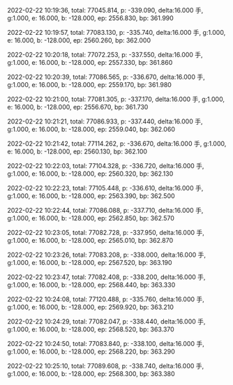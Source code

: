 2022-02-22 10:19:36, total: 77045.814, p: -339.090, delta:16.000 手, g:1.000, e: 16.000, b: -128.000, ep: 2556.830, bp: 361.990

2022-02-22 10:19:57, total: 77083.130, p: -335.740, delta:16.000 手, g:1.000, e: 16.000, b: -128.000, ep: 2560.260, bp: 362.000

2022-02-22 10:20:18, total: 77072.253, p: -337.550, delta:16.000 手, g:1.000, e: 16.000, b: -128.000, ep: 2557.330, bp: 361.860

2022-02-22 10:20:39, total: 77086.565, p: -336.670, delta:16.000 手, g:1.000, e: 16.000, b: -128.000, ep: 2559.170, bp: 361.980

2022-02-22 10:21:00, total: 77081.305, p: -337.170, delta:16.000 手, g:1.000, e: 16.000, b: -128.000, ep: 2556.670, bp: 361.730

2022-02-22 10:21:21, total: 77086.933, p: -337.440, delta:16.000 手, g:1.000, e: 16.000, b: -128.000, ep: 2559.040, bp: 362.060

2022-02-22 10:21:42, total: 77114.262, p: -336.670, delta:16.000 手, g:1.000, e: 16.000, b: -128.000, ep: 2560.130, bp: 362.100

2022-02-22 10:22:03, total: 77104.328, p: -336.720, delta:16.000 手, g:1.000, e: 16.000, b: -128.000, ep: 2560.320, bp: 362.130

2022-02-22 10:22:23, total: 77105.448, p: -336.610, delta:16.000 手, g:1.000, e: 16.000, b: -128.000, ep: 2563.390, bp: 362.500

2022-02-22 10:22:44, total: 77086.088, p: -337.710, delta:16.000 手, g:1.000, e: 16.000, b: -128.000, ep: 2562.850, bp: 362.570

2022-02-22 10:23:05, total: 77082.728, p: -337.950, delta:16.000 手, g:1.000, e: 16.000, b: -128.000, ep: 2565.010, bp: 362.870

2022-02-22 10:23:26, total: 77083.208, p: -338.000, delta:16.000 手, g:1.000, e: 16.000, b: -128.000, ep: 2567.520, bp: 363.190

2022-02-22 10:23:47, total: 77082.408, p: -338.200, delta:16.000 手, g:1.000, e: 16.000, b: -128.000, ep: 2568.440, bp: 363.330

2022-02-22 10:24:08, total: 77120.488, p: -335.760, delta:16.000 手, g:1.000, e: 16.000, b: -128.000, ep: 2569.920, bp: 363.210

2022-02-22 10:24:29, total: 77082.047, p: -338.440, delta:16.000 手, g:1.000, e: 16.000, b: -128.000, ep: 2568.520, bp: 363.370

2022-02-22 10:24:50, total: 77083.840, p: -338.100, delta:16.000 手, g:1.000, e: 16.000, b: -128.000, ep: 2568.220, bp: 363.290

2022-02-22 10:25:10, total: 77089.608, p: -338.740, delta:16.000 手, g:1.000, e: 16.000, b: -128.000, ep: 2568.300, bp: 363.380